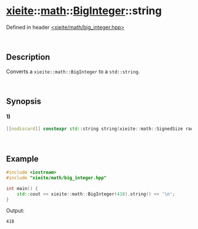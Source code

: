 # [xieite](../../../../../xieite.md)\:\:[math](../../../../../math.md)\:\:[BigInteger<Word>](../../../big_integer.md)\:\:string
Defined in header [<xieite/math/big_integer.hpp>](../../../../../../include/xieite/math/big_integer.hpp)

&nbsp;

## Description
Converts a `xieite::math::BigInteger` to a `std::string`.

&nbsp;

## Synopsis
#### 1)
```cpp
[[nodiscard]] constexpr std::string string(xieite::math::SignedSize radix = 10, const xieite::math::IntegerStringComponents& components = xieite::math::IntegerStringComponents()) const noexcept;
```

&nbsp;

## Example
```cpp
#include <iostream>
#include "xieite/math/big_integer.hpp"

int main() {
    std::cout << xieite::math::BigInteger(418).string() << '\n';
}
```
Output:
```
418
```
